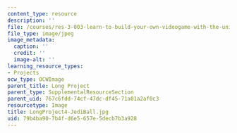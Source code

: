 ```yaml
---
content_type: resource
description: ''
file: /courses/res-3-003-learn-to-build-your-own-videogame-with-the-unity-game-engine-and-microsoft-kinect-january-iap-2017/79b4ba907b4fd6e5657e5decb7b3a928_LongProject4-JediBall.jpg
file_type: image/jpeg
image_metadata:
  caption: ''
  credit: ''
  image-alt: ''
learning_resource_types:
- Projects
ocw_type: OCWImage
parent_title: Long Project
parent_type: SupplementalResourceSection
parent_uid: 767c6fdd-74cf-47dc-df45-71a01a2af0c3
resourcetype: Image
title: LongProject4-JediBall.jpg
uid: 79b4ba90-7b4f-d6e5-657e-5decb7b3a928
---
```

